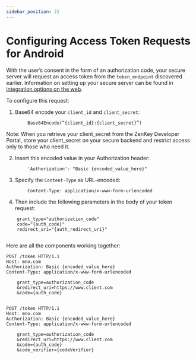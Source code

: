 ```yaml
---
sidebar_position: 21
---
```


# Configuring Access Token Requests for Android

With the user’s consent in the form of an authorization code, your secure server will request an access token from the `token_endpoint` discovered earlier. Information on setting up your secure server can be found in [integration options on the web](doc:web-integration-options).

To configure this request:  

1. Base64 encode your `client_id` and `client_secret`:

```        
        Base64Encode(“{client_id}:{client_secret}”) 
```

Note: When you retrieve your client_secret from the ZenKey Developer Portal, store your client_secret on your secure backend and restrict access only to those who need it.

2. Insert this encoded value in your Authorization header:
```
        'Authorization': "Basic {encoded_value_here}"
```

3. Specify the `Content-Type` as URL-encoded:
```
        Content-Type: application/x-www-form-urlencoded
```

4. Then include the following parameters in the body of your token request:

```
    grant_type="authorization_code"
    code="{auth_code}"
    redirect_uri="{auth_redirect_uri}"
    
```

Here are all the components working together:

```
POST /token HTTP/1.1
Host: mno.com
Authorization: Basic {encoded_value_here}
Content-Type: application/x-www-form-urlencoded

    grant_type=authorization_code
    &redirect_uri=https://www.client.com
    &code={auth_code}
   
```

```
POST /token HTTP/1.1
Host: mno.com
Authorization: Basic {encoded_value_here}
Content-Type: application/x-www-form-urlencoded

    grant_type=authorization_code
    &redirect_uri=https://www.client.com
    &code={auth_code}
    &code_verifier={codeVerifier}
```
